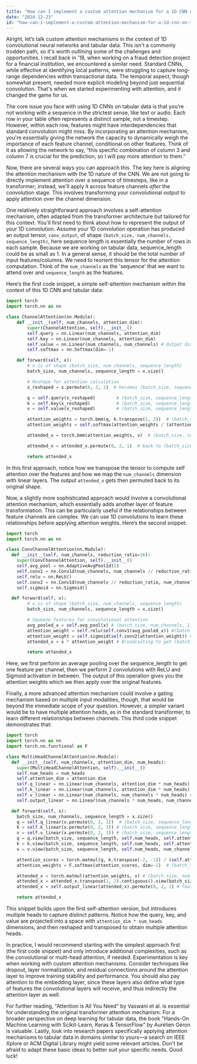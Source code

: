 ```yaml
---
title: "How can I implement a custom attention mechanism for a 1D CNN on tabular data?"
date: "2024-12-23"
id: "how-can-i-implement-a-custom-attention-mechanism-for-a-1d-cnn-on-tabular-data"
---
```


Alright, let’s talk custom attention mechanisms in the context of 1D convolutional neural networks and tabular data. This isn't a commonly trodden path, so it's worth outlining some of the challenges and opportunities. I recall back in '18, when working on a fraud detection project for a financial institution, we encountered a similar need. Standard CNNs, while effective at identifying local patterns, were struggling to capture long-range dependencies within transactional data. The temporal aspect, though somewhat present, needed more explicit modeling beyond just sequential convolution. That's when we started experimenting with attention, and it changed the game for us.

The core issue you face with using 1D CNNs on tabular data is that you’re not working with a sequence in the strictest sense, like text or audio. Each row in your table often represents a distinct sample, not a timestep. However, within each row, features might have interdependencies that standard convolution might miss. By incorporating an attention mechanism, you're essentially giving the network the capacity to dynamically weigh the importance of each feature channel, conditional on other features. Think of it as allowing the network to say, “this specific combination of column 3 and column 7 is crucial for the prediction, so I will pay more attention to them.”

Now, there are several ways you can approach this. The key here is aligning the attention mechanism with the 1D nature of the CNN. We are not going to directly implement attention over a sequence of timesteps, like in a transformer; instead, we'll apply it across feature channels *after* the convolution stage. This involves transforming your convolutional output to apply attention over the channel dimension.

One relatively straightforward approach involves a self-attention mechanism, often adapted from the transformer architecture but tailored for this context. You'll first need to think about how to represent the output of your 1D convolution. Assume your 1D convolution operation has produced an output tensor, `conv_output`, of shape `(batch_size, num_channels, sequence_length)`, here sequence length is essentially the number of rows in each sample. Because we are working on tabular data, sequence_length could be as small as 1. In a general sense, it should be the total number of input features/columns. We need to reorient this tensor for the attention computation. Think of the `num_channels` as the 'sequence' that we want to attend over and `sequence_length` as the features.

Here’s the first code snippet, a simple self-attention mechanism within the context of this 1D CNN and tabular data:

```python
import torch
import torch.nn as nn

class ChannelAttention(nn.Module):
    def __init__(self, num_channels, attention_dim):
        super(ChannelAttention, self).__init__()
        self.query = nn.Linear(num_channels, attention_dim)
        self.key = nn.Linear(num_channels, attention_dim)
        self.value = nn.Linear(num_channels, num_channels) # Output dimension is channels itself
        self.softmax = nn.Softmax(dim=-1)

    def forward(self, x):
        # x is of shape (batch_size, num_channels, sequence_length)
        batch_size, num_channels, sequence_length = x.size()

        # Reshape for attention calculation
        x_reshaped = x.permute(0, 2, 1)  # becomes (batch_size, sequence_length, num_channels)

        q = self.query(x_reshaped)        # (batch_size, sequence_length, attention_dim)
        k = self.key(x_reshaped)          # (batch_size, sequence_length, attention_dim)
        v = self.value(x_reshaped)        # (batch_size, sequence_length, num_channels)

        attention_weights = torch.bmm(q, k.transpose(1, 2))  # (batch_size, sequence_length, sequence_length)
        attention_weights = self.softmax(attention_weights / (attention_dim ** 0.5))

        attended_x = torch.bmm(attention_weights, v)  # (batch_size, sequence_length, num_channels)

        attended_x = attended_x.permute(0, 2, 1)  # back to (batch_size, num_channels, sequence_length)

        return attended_x
```

In this first approach, notice how we transpose the tensor to compute self attention over the features and how we map the `num_channels` dimension with linear layers. The output `attended_x` gets then permuted back to its original shape.

Now, a slightly more sophisticated approach would involve a convolutional attention mechanism, which essentially adds another layer of feature transformation. This can be particularly useful if the relationships between feature channels are complex. We can use 1D convolutions to learn these relationships before applying attention weights. Here’s the second snippet:

```python
import torch
import torch.nn as nn

class ConvChannelAttention(nn.Module):
  def __init__(self, num_channels, reduction_ratio=16):
    super(ConvChannelAttention, self).__init__()
    self.avg_pool = nn.AdaptiveAvgPool1d(1)
    self.conv1 = nn.Conv1d(num_channels, num_channels // reduction_ratio, kernel_size=1, stride=1, bias=False)
    self.relu = nn.ReLU()
    self.conv2 = nn.Conv1d(num_channels // reduction_ratio, num_channels, kernel_size=1, stride=1, bias=False)
    self.sigmoid = nn.Sigmoid()

  def forward(self, x):
        # x is of shape (batch_size, num_channels, sequence_length)
        batch_size, num_channels, sequence_length = x.size()

        # Squeeze features for convolutional attention
        avg_pooled_x = self.avg_pool(x) # (batch_size, num_channels, 1)
        attention_weight = self.relu(self.conv1(avg_pooled_x)) #(batch_size, num_channels // reduction_ratio, 1)
        attention_weight = self.sigmoid(self.conv2(attention_weight)) #(batch_size, num_channels, 1)
        attended_x = x * attention_weight # Broadcasting to get (batch_size, num_channels, sequence_length)

        return attended_x

```

Here, we first perform an average pooling over the sequence_length to get one feature per channel, then we perform 2 convolutions with ReLU and Sigmoid activation in between. The output of this operation gives you the attention weights which we then apply over the original features.

Finally, a more advanced attention mechanism could involve a gating mechanism based on multiple input modalities, though, that would be beyond the immediate scope of your question. However, a simpler variant would be to have multiple attention heads, as in the standard transformer, to learn different relationships between channels. This third code snippet demonstrates that:

```python
import torch
import torch.nn as nn
import torch.nn.functional as F

class MultiHeadChannelAttention(nn.Module):
  def __init__(self, num_channels, attention_dim, num_heads):
    super(MultiHeadChannelAttention, self).__init__()
    self.num_heads = num_heads
    self.attention_dim = attention_dim
    self.q_linear = nn.Linear(num_channels, attention_dim * num_heads)
    self.k_linear = nn.Linear(num_channels, attention_dim * num_heads)
    self.v_linear = nn.Linear(num_channels, num_channels * num_heads) # Output dimension can still be original number of channels
    self.output_linear = nn.Linear(num_channels * num_heads, num_channels)

  def forward(self, x):
    batch_size, num_channels, sequence_length = x.size()
    q = self.q_linear(x.permute(0, 2, 1))  # (batch_size, sequence_length, attention_dim * num_heads)
    k = self.k_linear(x.permute(0, 2, 1)) # (batch_size, sequence_length, attention_dim * num_heads)
    v = self.v_linear(x.permute(0, 2, 1)) # (batch_size, sequence_length, num_channels * num_heads)
    q = q.view(batch_size, sequence_length, self.num_heads, self.attention_dim).transpose(1, 2) # (batch_size, num_heads, sequence_length, attention_dim)
    k = k.view(batch_size, sequence_length, self.num_heads, self.attention_dim).transpose(1, 2) # (batch_size, num_heads, sequence_length, attention_dim)
    v = v.view(batch_size, sequence_length, self.num_heads, num_channels).transpose(1, 2) # (batch_size, num_heads, sequence_length, num_channels)

    attention_scores = torch.matmul(q, k.transpose(-2, -1)) / (self.attention_dim ** 0.5)  # (batch_size, num_heads, sequence_length, sequence_length)
    attention_weights = F.softmax(attention_scores, dim=-1)  # (batch_size, num_heads, sequence_length, sequence_length)

    attended_x = torch.matmul(attention_weights, v) # (batch_size, num_heads, sequence_length, num_channels)
    attended_x = attended_x.transpose(1, 2).contiguous().view(batch_size, sequence_length, num_channels * self.num_heads) # (batch_size, sequence_length, num_channels* num_heads)
    attended_x = self.output_linear(attended_x).permute(0, 2, 1) # (batch_size, num_channels, sequence_length)

    return attended_x

```

This snippet builds upon the first self-attention version, but introduces multiple heads to capture distinct patterns. Notice how the query, key, and value are projected into a space with `attention_dim * num_heads` dimensions, and then reshaped and transposed to obtain multiple attention heads.

In practice, I would recommend starting with the simplest approach first (the first code snippet) and only introduce additional complexities, such as the convolutional or multi-head attention, if needed. Experimentation is key when working with custom attention mechanisms. Consider techniques like dropout, layer normalization, and residual connections around the attention layer to improve training stability and performance. You should also pay attention to the embedding layer, since these layers also define what type of features the convolutional layers will receive, and thus indirectly the attention layer as well.

For further reading, "Attention is All You Need" by Vaswani et al. is essential for understanding the original transformer attention mechanism. For a broader perspective on deep learning for tabular data, the book "Hands-On Machine Learning with Scikit-Learn, Keras & TensorFlow" by Aurélien Géron is valuable. Lastly, look into research papers specifically applying attention mechanisms to tabular data in domains similar to yours—a search on IEEE Xplore or ACM Digital Library might yield some relevant articles. Don't be afraid to adapt these basic ideas to better suit your specific needs. Good luck!
